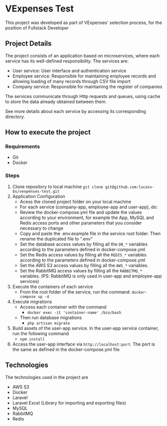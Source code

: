 # VExpenses Test

This project was developed as part of VExpenses' selection process, for the position of Fullstack Developer

## Project Details

The project consists of an application based on microservices, where each service has its well-defined responsibility. The services are:
- User service: User interface and authentication service
- Employee service: Responsible for maintaining employee records and allowing loading of many records through CSV file import
- Company service: Responsible for maintaining the register of companies

The services communicate through Http requests and queues, using cache to store the data already obtained between them.

See more details about each service by accessing its corresponding directory.

## How to execute the project
### Requirements

- Git
- Docker
### Steps
1. Clone repository to local machine
    `git clone git@github.com:lucasv-bs/vexpenses-test.git`
2. Application Configuration
    - Acess the cloned project folder on your local machine
    - For each service (company-app, employee-app and user-app), do:
    - Review the docker-compose.yml file and update the values according to your environment, for example the App, MySQL and Redis access ports and other parameters that you consider necessary to change
    - Copy and paste the .env.example file in the service root folder. Then rename the duplicated file to ".env"
    - Set the database access values by filling all the `DB_*` variables according to the parameters defined in docker-compose.yml
    - Set the Redis access values by filling all the `REDIS_*` variables according to the parameters defined in docker-compose.yml
    - Set the AWS S3 access values by filling all the `AWS_*` variables.
    - Set the RabbitMQ access values by filling all the `RABBITMQ_*` variables. (PS: RabbitMQ is only used in user-app and employee-app services)
3. Execute the containers of each service
    - From the root folder of the service, run the command: `docker-compose up -d`
4. Execute migrations
    - Access each container with the command
        - `docker exec -it 'container-name' /bin/bash`
    - Then run database migrations
        - `php artisan migrate`
5. Build assets of the user-app service. In the user-app service container, run the following command
    - `npm install`
6. Access the user-app interface via `http://localhost:port`. The port is the same as defined in the docker-compose.yml file

## Technologies

The technologies used in the project are
- AWS S3
- Docker
- Laravel
- Laravel Excel (Library for importing and exporting files)
- MySQL
- RabbitMQ
- Redis